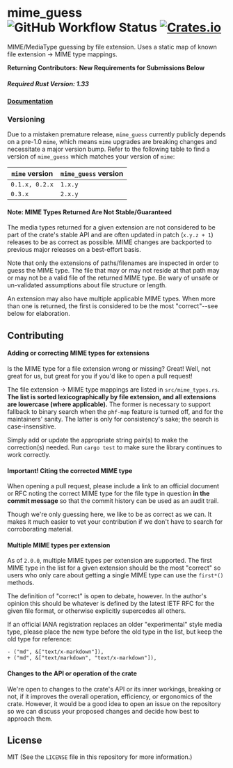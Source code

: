 # mime_guess ![GitHub Workflow Status](https://img.shields.io/github/workflow/status/abonander/mime_guess/Rust) [![Crates.io](https://img.shields.io/crates/v/mime_guess.svg)](https://crates.io/crates/mime_guess)

MIME/MediaType guessing by file extension.
Uses a static map of known file extension -> MIME type mappings.

**Returning Contributors: New Requirements for Submissions Below**

##### Required Rust Version: 1.33

#### [Documentation](https://docs.rs/mime_guess/)

### Versioning

Due to a mistaken premature release, `mime_guess` currently publicly depends on a pre-1.0 `mime`,
which means `mime` upgrades are breaking changes and necessitate a major version bump.
Refer to the following table to find a version of `mime_guess` which matches your version of `mime`:

| `mime` version | `mime_guess` version |
| -------------- | -------------------- |
| `0.1.x, 0.2.x` | `1.x.y`              |
| `0.3.x`        | `2.x.y`              |

#### Note: MIME Types Returned Are Not Stable/Guaranteed

The media types returned for a given extension are not considered to be part of the crate's
stable API and are often updated in patch (`x.y.z + 1`) releases to be as correct as possible. MIME
changes are backported to previous major releases on a best-effort basis.

Note that only the extensions of paths/filenames are inspected in order to guess the MIME type. The
file that may or may not reside at that path may or may not be a valid file of the returned MIME type.
Be wary of unsafe or un-validated assumptions about file structure or length.

An extension may also have multiple applicable MIME types. When more than one is returned, the first
is considered to be the most "correct"--see below for elaboration.

## Contributing

#### Adding or correcting MIME types for extensions

Is the MIME type for a file extension wrong or missing? Great!
Well, not great for us, but great for you if you'd like to open a pull request!

The file extension -> MIME type mappings are listed in `src/mime_types.rs`.
**The list is sorted lexicographically by file extension, and all extensions are lowercase (where applicable).**
The former is necessary to support fallback to binary search when the
`phf-map` feature is turned off, and for the maintainers' sanity.
The latter is only for consistency's sake; the search is case-insensitive.

Simply add or update the appropriate string pair(s) to make the correction(s) needed.
Run `cargo test` to make sure the library continues to work correctly.

#### Important! Citing the corrected MIME type

When opening a pull request, please include a link to an official document or RFC noting
the correct MIME type for the file type in question **in the commit message** so
that the commit history can be used as an audit trail.

Though we're only guessing here, we like to be as correct as we can.
It makes it much easier to vet your contribution if we don't have to search for corroborating material.

#### Multiple MIME types per extension

As of `2.0.0`, multiple MIME types per extension are supported. The first MIME type in the list for
a given extension should be the most "correct" so users who only care about getting a single MIME
type can use the `first*()` methods.

The definition of "correct" is open to debate, however. In the author's opinion this should be
whatever is defined by the latest IETF RFC for the given file format, or otherwise explicitly
supercedes all others.

If an official IANA registration replaces an older "experimental" style media type, please
place the new type before the old type in the list, but keep the old type for reference:

```
- ("md", &["text/x-markdown"]),
+ ("md", &["text/markdown", "text/x-markdown"]),
```

#### Changes to the API or operation of the crate

We're open to changes to the crate's API or its inner workings, breaking or not, if it improves the overall operation, efficiency, or ergonomics of the crate. However, it would be a good idea to open an issue on the repository so we can discuss your proposed changes and decide how best to approach them.

## License

MIT (See the `LICENSE` file in this repository for more information.)
